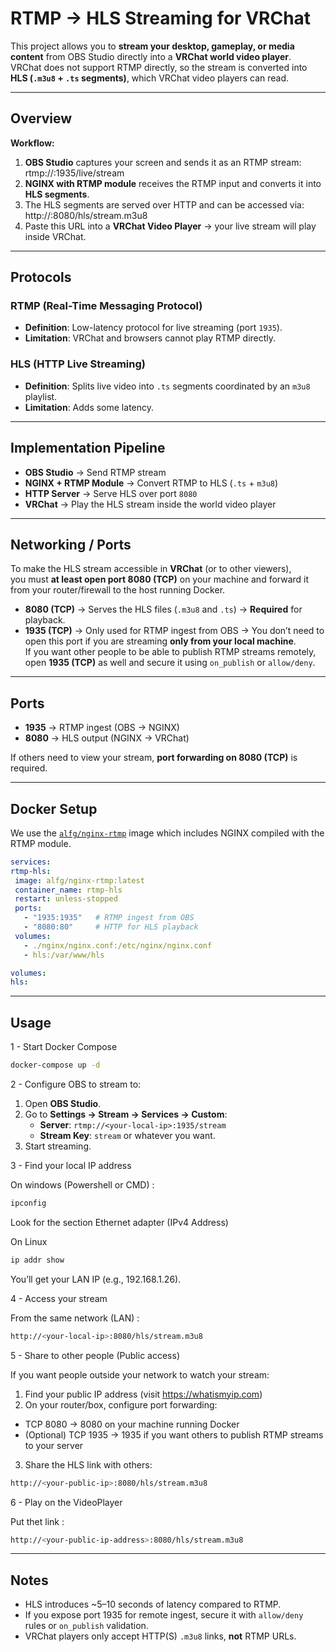 # RTMP → HLS Streaming for VRChat

This project allows you to **stream your desktop, gameplay, or media content** from OBS Studio directly into a **VRChat world video player**.  
VRChat does not support RTMP directly, so the stream is converted into **HLS (`.m3u8` + `.ts` segments)**, which VRChat video players can read.

---

## Overview

**Workflow:**

1. **OBS Studio** captures your screen and sends it as an RTMP stream: rtmp://<host>:1935/live/stream
2. **NGINX with RTMP module** receives the RTMP input and converts it into **HLS segments**.
3. The HLS segments are served over HTTP and can be accessed via: http://<host>:8080/hls/stream.m3u8
4. Paste this URL into a **VRChat Video Player** → your live stream will play inside VRChat.

---

## Protocols

### RTMP (Real-Time Messaging Protocol)
- **Definition**: Low-latency protocol for live streaming (port `1935`).
- **Limitation**: VRChat and browsers cannot play RTMP directly.

### HLS (HTTP Live Streaming)
- **Definition**: Splits live video into `.ts` segments coordinated by an `m3u8` playlist.
- **Limitation**: Adds some latency.

---

## Implementation Pipeline

- **OBS Studio** → Send RTMP stream
- **NGINX + RTMP Module** → Convert RTMP to HLS (`.ts` + `m3u8`)
- **HTTP Server** → Serve HLS over port `8080`
- **VRChat** → Play the HLS stream inside the world video player

---


## Networking / Ports

To make the HLS stream accessible in **VRChat** (or to other viewers),  
you must **at least open port 8080 (TCP)** on your machine and forward it from your router/firewall to the host running Docker.

- **8080 (TCP)** → Serves the HLS files (`.m3u8` and `.ts`) → **Required** for playback.  
- **1935 (TCP)** → Only used for RTMP ingest from OBS → You don’t need to open this port if you are streaming **only from your local machine**.  
  If you want other people to be able to publish RTMP streams remotely, open **1935 (TCP)** as well and secure it using `on_publish` or `allow/deny`.

---

## Ports

- **1935** → RTMP ingest (OBS → NGINX)  
- **8080** → HLS output (NGINX → VRChat)

If others need to view your stream, **port forwarding on 8080 (TCP)** is required.

---


## Docker Setup

We use the [`alfg/nginx-rtmp`](https://hub.docker.com/r/alfg/nginx-rtmp) image which includes NGINX compiled with the RTMP module.

```yaml
services:
rtmp-hls:
 image: alfg/nginx-rtmp:latest
 container_name: rtmp-hls
 restart: unless-stopped
 ports:
   - "1935:1935"   # RTMP ingest from OBS
   - "8080:80"     # HTTP for HLS playback
 volumes:
   - ./nginx/nginx.conf:/etc/nginx/nginx.conf
   - hls:/var/www/hls

volumes:
hls:
```

---

## Usage

1 -  Start Docker Compose

```bash
docker-compose up -d
```

2 - Configure OBS to stream to:

1. Open **OBS Studio**.  
2. Go to **Settings → Stream → Services → Custom**:  
   - **Server**: `rtmp://<your-local-ip>:1935/stream`  
   - **Stream Key**: `stream` or whatever you want.
3. Start streaming. 


3 - Find your local IP address


On windows (Powershell or CMD) :

```bash
ipconfig
```

Look for the section Ethernet adapter (IPv4 Address)

On Linux

```bash
ip addr show
```

You’ll get your LAN IP (e.g., 192.168.1.26).

4 - Access your stream

From the same network (LAN) :

```bash
http://<your-local-ip>:8080/hls/stream.m3u8
```

5 - Share to other people (Public access)

If you want people outside your network to watch your stream:

1. Find your public IP address (visit https://whatismyip.com)
2. On your router/box, configure port forwarding:
  * TCP 8080 → 8080 on your machine running Docker
  * (Optional) TCP 1935 → 1935 if you want others to publish RTMP streams to your server
3. Share the HLS link with others:

```bash
http://<your-public-ip>:8080/hls/stream.m3u8
```

6 - Play on the VideoPlayer

Put thet link :

```bash
http://<your-public-ip-address>:8080/hls/stream.m3u8
```

---

## Notes

- HLS introduces ~5–10 seconds of latency compared to RTMP.
- If you expose port 1935 for remote ingest, secure it with `allow/deny` rules or `on_publish` validation.
- VRChat players only accept HTTP(S) `.m3u8` links, **not** RTMP URLs.
